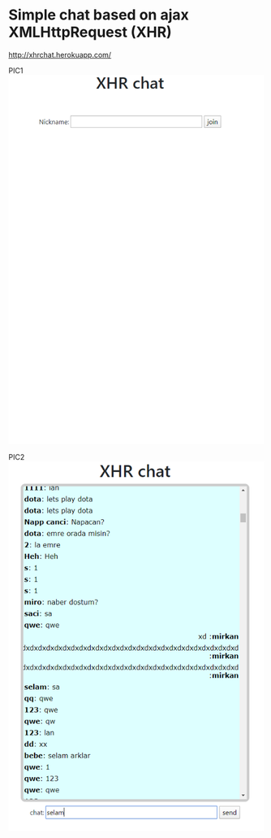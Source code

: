 Simple chat based on ajax XMLHttpRequest (XHR)
==========
http://xhrchat.herokuapp.com/

PIC1
![alt text](https://github.com/mirkan1/xhrchat/blob/master/frontend/assets/xhr2.PNG?raw=true)

PIC2
![alt text](https://github.com/mirkan1/xhrchat/blob/master/frontend/assets/xhr3.PNG?raw=true)
